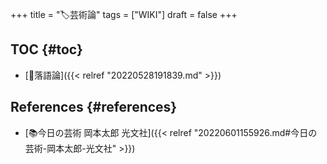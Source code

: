 +++
title = "🏷芸術論"
tags = ["WIKI"]
draft = false
+++

## TOC {#toc}

-   [📝落語論]({{< relref "20220528191839.md" >}})


## References {#references}

-   [📚今日の芸術  岡本太郎  光文社]({{< relref "20220601155926.md#今日の芸術-岡本太郎-光文社" >}})
